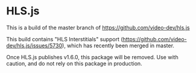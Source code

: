 # HLS.js

This is a build of the master branch of https://github.com/video-dev/hls.js

This build contains "HLS Interstitials" support (https://github.com/video-dev/hls.js/issues/5730), which has recently been merged in master.

Once HLS.js publishes v1.6.0, this package will be removed. Use with caution, and do not rely on this package in production.
